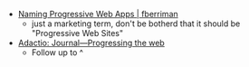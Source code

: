 - [Naming Progressive Web Apps | fberriman](https://fberriman.com/2017/06/26/naming-progressive-web-apps/)
  - just a marketing term, don't be botherd that it should be "Progressive Web Sites"
- [Adactio: Journal—Progressing the web](https://adactio.com/journal/12461)
  - Follow up to ^